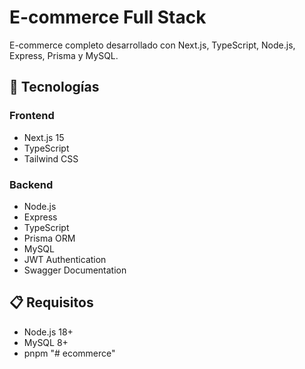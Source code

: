 # E-commerce Full Stack

E-commerce completo desarrollado con Next.js, TypeScript, Node.js, Express, Prisma y MySQL.

## 🚀 Tecnologías

### Frontend
- Next.js 15
- TypeScript
- Tailwind CSS

### Backend
- Node.js
- Express
- TypeScript
- Prisma ORM
- MySQL
- JWT Authentication
- Swagger Documentation

## 📋 Requisitos

- Node.js 18+
- MySQL 8+
- pnpm
"# ecommerce" 
